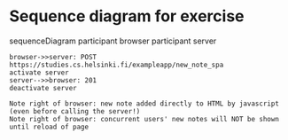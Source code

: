 # Sequence diagram for exercise

sequenceDiagram
    participant browser
    participant server

    browser->>server: POST https://studies.cs.helsinki.fi/exampleapp/new_note_spa
    activate server
    server-->>browser: 201
    deactivate server

    Note right of browser: new note added directly to HTML by javascript (even before calling the server!)
    Note right of browser: concurrent users' new notes will NOT be shown until reload of page